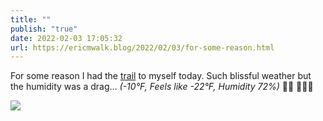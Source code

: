 ```yaml
---
title: ""
publish: "true"
date: 2022-02-03 17:05:32
url: https://ericmwalk.blog/2022/02/03/for-some-reason.html
---
```


For some reason I had the [trail](http://www.strava.com/activities/6625879854) to myself today. Such blissful weather but the humidity was a drag…
*(-10°F, Feels like -22°F, Humidity 72%)* 🤷‍♂️ 🏃🏻‍♂️


![](https://ericmwalk.blog/uploads/2022/0fbeff696e.jpg)